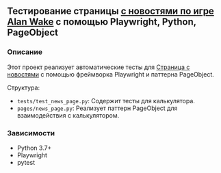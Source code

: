 ## Тестирование страницы [с новостями по игре Alan Wake](https://www.alanwake.com/news/#/feed) с помощью Playwright, Python, PageObject
### Описание

Этот проект реализует автоматические тесты для [Страница с новостями](https://www.alanwake.com/news/#/feed) с помощью фреймворка Playwright и паттерна PageObject. 

Структура:

* `tests/test_news_page.py`:  Содержит тесты для калькулятора.
* `pages/news_page.py`:  Реализует паттерн PageObject для взаимодействия с калькулятором.

### Зависимости

* Python 3.7+
* Playwright
* pytest
